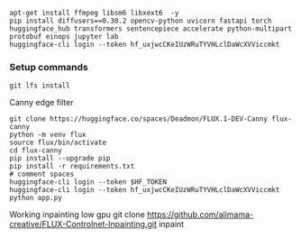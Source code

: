 ```
apt-get install ffmpeg libsm6 libxext6  -y
pip install diffusers==0.30.2 opencv-python uvicorn fastapi torch huggingface_hub transformers sentencepiece accelerate python-multipart protobuf einops jupyter lab 
huggingface-cli login --token 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
```


### Setup commands


```
git lfs install
```

Canny edge filter
```
git clone https://huggingface.co/spaces/Deadmon/FLUX.1-DEV-Canny flux-canny
python -m venv flux
source flux/bin/activate
cd flux-canny
pip install --upgrade pip
pip install -r requirements.txt
# comment spaces
huggingface-cli login --token $HF_TOKEN
huggingface-cli login --token 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
python app.py
```


Working inpainting low gpu
git clone https://github.com/alimama-creative/FLUX-Controlnet-Inpainting.git inpaint
